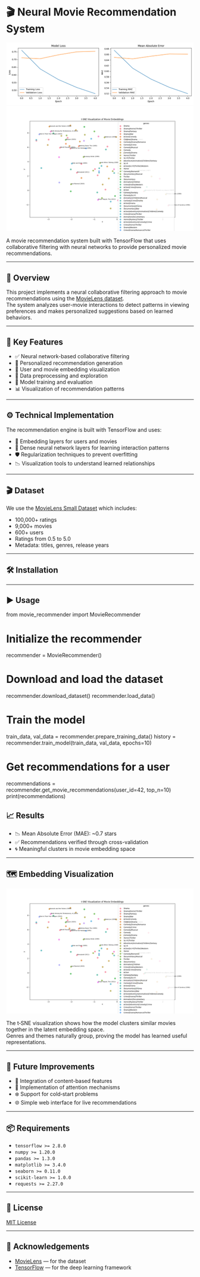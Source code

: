 # 🎬 Neural Movie Recommendation System

![Training History](https://github.com/RanuK12/movie-recommender/blob/main/training_history.png)
![Movie Embedding Space](https://github.com/RanuK12/movie-recommender/blob/main/movie_embeddings.png)

A movie recommendation system built with TensorFlow that uses collaborative filtering with neural networks to provide personalized movie recommendations.

---

## 🧠 Overview

This project implements a neural collaborative filtering approach to movie recommendations using the [MovieLens dataset](https://grouplens.org/datasets/movielens/).  
The system analyzes user-movie interactions to detect patterns in viewing preferences and makes personalized suggestions based on learned behaviors.

---

## 🚀 Key Features

- ✅ Neural network-based collaborative filtering  
- 🎯 Personalized recommendation generation  
- 🧩 User and movie embedding visualization  
- 🧹 Data preprocessing and exploration  
- 🧠 Model training and evaluation  
- 📊 Visualization of recommendation patterns  

---

## ⚙️ Technical Implementation

The recommendation engine is built with TensorFlow and uses:

- 🔗 Embedding layers for users and movies  
- 🧱 Dense neural network layers for learning interaction patterns  
- 🛡️ Regularization techniques to prevent overfitting  
- 📉 Visualization tools to understand learned relationships  

---

## 🎬 Dataset

We use the [MovieLens Small Dataset](https://grouplens.org/datasets/movielens/latest/) which includes:

- 100,000+ ratings  
- 9,000+ movies  
- 600+ users  
- Ratings from 0.5 to 5.0  
- Metadata: titles, genres, release years  

---

## 🛠️ Installation

---

## ▶️ Usage

from movie_recommender import MovieRecommender

# Initialize the recommender
recommender = MovieRecommender()

# Download and load the dataset
recommender.download_dataset()
recommender.load_data()

# Train the model
train_data, val_data = recommender.prepare_training_data()
history = recommender.train_model(train_data, val_data, epochs=10)

# Get recommendations for a user
recommendations = recommender.get_movie_recommendations(user_id=42, top_n=10)
print(recommendations)

## 📈 Results

- 📉 Mean Absolute Error (MAE): ~0.7 stars  
- ✅ Recommendations verified through cross-validation  
- 🌀 Meaningful clusters in movie embedding space  

---

## 🗺️ Embedding Visualization

![Movie Embedding Space](https://github.com/RanuK12/movie-recommender/blob/main/movie_embeddings.png)

The t‑SNE visualization shows how the model clusters similar movies together in the latent embedding space.  
Genres and themes naturally group, proving the model has learned useful representations.

---

## 🔮 Future Improvements

- 🧠 Integration of content-based features  
- 🧲 Implementation of attention mechanisms  
- ❄️ Support for cold‑start problems  
- 🌐 Simple web interface for live recommendations  

---

## 📦 Requirements

- `tensorflow >= 2.8.0`  
- `numpy >= 1.20.0`  
- `pandas >= 1.3.0`  
- `matplotlib >= 3.4.0`  
- `seaborn >= 0.11.0`  
- `scikit-learn >= 1.0.0`  
- `requests >= 2.27.0`  

---

## 📜 License

[MIT License](https://github.com/RanuK12/movie-recommender/blob/main/LICENSE)

---

## 🙌 Acknowledgements

- [MovieLens](https://grouplens.org/datasets/movielens/) — for the dataset  
- [TensorFlow](https://www.tensorflow.org/) — for the deep learning framework  
